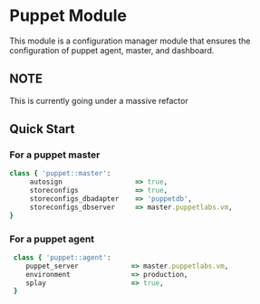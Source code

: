 # Puppet Module

This module is a configuration manager module that ensures the configuration of puppet agent, master, and dashboard.  

## NOTE ##
This is currently going under a massive refactor 

## Quick Start

### For a puppet master ###

```ruby
class { 'puppet::master':
     autosign                  => true,
     storeconfigs              => true,
     storeconfigs_dbadapter    => 'puppetdb',
     storeconfigs_dbserver     => master.puppetlabs.vm,
}
```

### For a puppet agent ###
```ruby
 class { 'puppet::agent':
 	puppet_server             => master.puppetlabs.vm,
 	environment				  => production,
 	splay                     => true,
 }
 ```